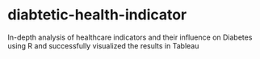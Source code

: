 # diabtetic-health-indicator
In-depth analysis of healthcare indicators and their influence on Diabetes using R and successfully visualized the results in Tableau
